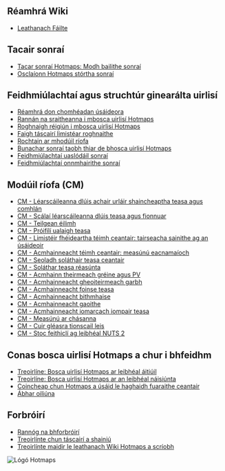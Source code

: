 <h2>Réamhrá Wiki</h2><ul><li> <a href="Home">Leathanach Fáilte</a></li></ul><h2> Tacair sonraí</h2><ul><li> <a href="Hotmaps-data-set-method-of-data-collection">Tacar sonraí Hotmaps: Modh bailithe sonraí</a></li><li> <a href="Hotmaps-open-data-repositories">Osclaíonn Hotmaps stórtha sonraí</a></li></ul><h2> Feidhmiúlachtaí agus struchtúr ginearálta uirlisí</h2><ul><li> <a href="Introduction-to-user-interface">Réamhrá don chomhéadan úsáideora</a></li><li> <a href="Layers-section-in-the-Hotmaps-toolbox">Rannán na sraitheanna i mbosca uirlisí Hotmaps</a></li><li> <a href="Select-a-region-in-the-Hotmaps-toolbox">Roghnaigh réigiún i mbosca uirlisí Hotmaps</a></li><li> <a href="Retrieve-indicators-of-a-selected-area">Faigh táscairí limistéar roghnaithe</a></li><li> <a href="Access-to-calculation-modules">Rochtain ar mhodúil ríofa</a></li><li> <a href="Database-behind-the-Hotmaps-toolbox">Bunachar sonraí taobh thiar de bhosca uirlisí Hotmaps</a></li><li> <a href="Data-upload-functionalities">Feidhmiúlachtaí uaslódáil sonraí</a></li><li> <a href="Data-export-functionalities">Feidhmiúlachtaí onnmhairithe sonraí</a></li></ul><h2> Modúil ríofa (CM)</h2><ul><li> <a href="CM-Customized-heat-and-floor-area-density-maps">CM - Léarscáileanna dlúis achair urláir shaincheaptha teasa agus comhlán</a></li><li> <a href="CM-Scale-heat-and-cool-density-maps">CM - Scálaí léarscáileanna dlúis teasa agus fionnuar</a></li><li> <a href="CM-Demand-projection">CM - Teilgean éilimh</a></li><li> <a href="CM-Heat-load-profiles">CM - Próifílí ualaigh teasa</a></li><li> <a href="CM-District-heating-potential-areas-user-defined-thresholds">CM - Limistéir fhéideartha téimh ceantair: tairseacha sainithe ag an úsáideoir</a></li><li> <a href="CM-District-heating-potential-economic-assessment">CM - Acmhainneacht téimh ceantair: measúnú eacnamaíoch</a></li><li> <a href="CM-District-heating-supply-dispatch">CM - Seoladh soláthair teasa ceantair</a></li><li> <a href="CM-Decentral-heating-supply">CM - Soláthar teasa réasúnta</a></li><li> <a href="CM-Solar-thermal-and-PV-potential">CM - Acmhainn theirmeach gréine agus PV</a></li><li> <a href="CM-Shallow-geothermal-potential">CM - Acmhainneacht gheoiteirmeach garbh</a></li><li> <a href="CM-Heat-source-potential">CM - Acmhainneacht foinse teasa</a></li><li> <a href="CM-Biomass-potential">CM - Acmhainneacht bithmhaise</a></li><li> <a href="CM-Wind-potential">CM - Acmhainneacht gaoithe</a></li><li> <a href="CM-Excess-heat-transport-potential">CM - Acmhainneacht iomarcach iompair teasa</a></li><li> <a href="CM-Scenario-assessment">CM - Measúnú ar chásanna</a></li><li> <a href="CM-Add-industry-plant">CM - Cuir gléasra tionscail leis</a></li><li> <a href="CM-Vehicle-stock-at-NUTS-2-level">CM - Stoc feithiclí ag leibhéal NUTS 2</a></li></ul><h2> Conas bosca uirlisí Hotmaps a chur i bhfeidhm</h2><ul><li> <a href="guide-local-and-municipal-levels">Treoirlíne: Bosca uirlisí Hotmaps ar leibhéal áitiúil</a></li><li> <a href="guide-national-level-comprehensive-assessment-eed">Treoirlíne: Bosca uirlisí Hotmaps ar an leibhéal náisiúnta</a></li><li> <a href="District-Cooling">Coincheap chun Hotmaps a úsáid le haghaidh fuaraithe ceantair</a></li><li> <a href="training-material">Ábhar oiliúna</a></li></ul><h2> Forbróirí</h2><ul><li> <a href="Developers">Rannóg na bhforbróirí</a></li><li> <a href="Guidelines-for-defining-indicators">Treoirlínte chun táscairí a shainiú</a></li><li> <a href="Guidelines-for-writing-a-Hotmaps-Wiki-page">Treoirlínte maidir le leathanach Wiki Hotmaps a scríobh</a></li></ul><img alt="Lógó Hotmaps" src="https://www.hotmaps-project.eu/wp-content/uploads/2017/02/logo.svg"/>